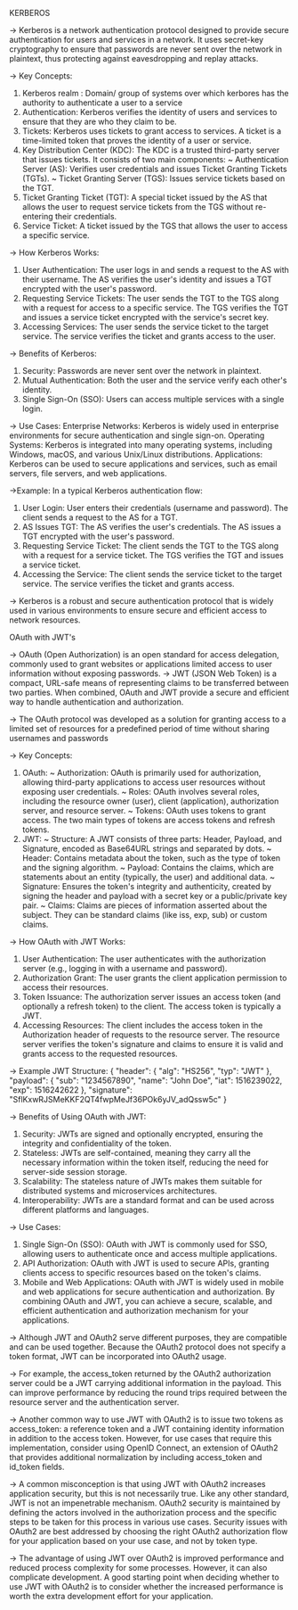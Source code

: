KERBEROS

-> Kerberos is a network authentication protocol designed to provide secure authentication for users and services in a network. It uses secret-key cryptography to ensure that passwords are never sent over the network in plaintext, thus protecting against eavesdropping and replay attacks.

-> Key Concepts:
1. Kerberos realm : Domain/ group of systems over which kerbores has the authority to authenticate a user to a service
2. Authentication: Kerberos verifies the identity of users and services to ensure that they are who they claim to be.
3. Tickets: Kerberos uses tickets to grant access to services. A ticket is a time-limited token that proves the identity of a user or service.
4. Key Distribution Center (KDC): The KDC is a trusted third-party server that issues tickets. It consists of two main components:
~ Authentication Server (AS): Verifies user credentials and issues Ticket Granting Tickets (TGTs).
~ Ticket Granting Server (TGS): Issues service tickets based on the TGT.
5. Ticket Granting Ticket (TGT): A special ticket issued by the AS that allows the user to request service tickets from the TGS without re-entering their credentials.
6. Service Ticket: A ticket issued by the TGS that allows the user to access a specific service.

-> How Kerberos Works:
1. User Authentication:
The user logs in and sends a request to the AS with their username.
The AS verifies the user's identity and issues a TGT encrypted with the user's password.
2. Requesting Service Tickets:
The user sends the TGT to the TGS along with a request for access to a specific service.
The TGS verifies the TGT and issues a service ticket encrypted with the service's secret key.
3. Accessing Services:
The user sends the service ticket to the target service.
The service verifies the ticket and grants access to the user.

-> Benefits of Kerberos:
1. Security: Passwords are never sent over the network in plaintext.
2. Mutual Authentication: Both the user and the service verify each other's identity.
3. Single Sign-On (SSO): Users can access multiple services with a single login.

-> Use Cases:
Enterprise Networks: Kerberos is widely used in enterprise environments for secure authentication and single sign-on.
Operating Systems: Kerberos is integrated into many operating systems, including Windows, macOS, and various Unix/Linux distributions.
Applications: Kerberos can be used to secure applications and services, such as email servers, file servers, and web applications.

->Example:
In a typical Kerberos authentication flow:
1. User Login:
User enters their credentials (username and password).
The client sends a request to the AS for a TGT.
2. AS Issues TGT:
The AS verifies the user's credentials.
The AS issues a TGT encrypted with the user's password.
3. Requesting Service Ticket:
The client sends the TGT to the TGS along with a request for a service ticket.
The TGS verifies the TGT and issues a service ticket.
4. Accessing the Service:
The client sends the service ticket to the target service.
The service verifies the ticket and grants access.

-> Kerberos is a robust and secure authentication protocol that is widely used in various environments to ensure secure and efficient access to network resources.



OAuth with JWT's

-> OAuth (Open Authorization) is an open standard for access delegation, commonly used to grant websites or applications limited access to user information without exposing passwords. 
-> JWT (JSON Web Token) is a compact, URL-safe means of representing claims to be transferred between two parties. When combined, OAuth and JWT provide a secure and efficient way to handle authentication and authorization.

-> The OAuth protocol was developed as a solution for granting access to a limited set of resources for a predefined period of time without sharing usernames and passwords

-> Key Concepts:
1. OAuth:
~ Authorization: OAuth is primarily used for authorization, allowing third-party applications to access user resources without exposing user credentials.
~ Roles: OAuth involves several roles, including the resource owner (user), client (application), authorization server, and resource server.
~ Tokens: OAuth uses tokens to grant access. The two main types of tokens are access tokens and refresh tokens.
2. JWT:
~ Structure: A JWT consists of three parts: Header, Payload, and Signature, encoded as Base64URL strings and separated by dots.
~ Header: Contains metadata about the token, such as the type of token and the signing algorithm.
~ Payload: Contains the claims, which are statements about an entity (typically, the user) and additional data.
~ Signature: Ensures the token's integrity and authenticity, created by signing the header and payload with a secret key or a public/private key pair.
~ Claims: Claims are pieces of information asserted about the subject. They can be standard claims (like iss, exp, sub) or custom claims.

-> How OAuth with JWT Works:
1. User Authentication:
The user authenticates with the authorization server (e.g., logging in with a username and password).
2. Authorization Grant:
The user grants the client application permission to access their resources.
3. Token Issuance:
The authorization server issues an access token (and optionally a refresh token) to the client. The access token is typically a JWT.
4. Accessing Resources:
The client includes the access token in the Authorization header of requests to the resource server.
The resource server verifies the token's signature and claims to ensure it is valid and grants access to the requested resources.

-> Example JWT Structure:
{
  "header": {
    "alg": "HS256",
    "typ": "JWT"
  },
  "payload": {
    "sub": "1234567890",
    "name": "John Doe",
    "iat": 1516239022,
    "exp": 1516242622
  },
  "signature": "SflKxwRJSMeKKF2QT4fwpMeJf36POk6yJV_adQssw5c"
}

-> Benefits of Using OAuth with JWT:
1. Security: JWTs are signed and optionally encrypted, ensuring the integrity and confidentiality of the token.
2. Stateless: JWTs are self-contained, meaning they carry all the necessary information within the token itself, reducing the need for server-side session storage.
3. Scalability: The stateless nature of JWTs makes them suitable for distributed systems and microservices architectures.
4. Interoperability: JWTs are a standard format and can be used across different platforms and languages.

-> Use Cases:
1. Single Sign-On (SSO): OAuth with JWT is commonly used for SSO, allowing users to authenticate once and access multiple applications.
2. API Authorization: OAuth with JWT is used to secure APIs, granting clients access to specific resources based on the token's claims.
3. Mobile and Web Applications: OAuth with JWT is widely used in mobile and web applications for secure authentication and authorization.
By combining OAuth and JWT, you can achieve a secure, scalable, and efficient authentication and authorization mechanism for your applications.


-> Although JWT and OAuth2 serve different purposes, they are compatible and can be used together. Because the OAuth2 protocol does not specify a token format, JWT can be incorporated into OAuth2 usage.

-> For example, the access_token returned by the OAuth2 authorization server could be a JWT carrying additional information in the payload. This can improve performance by reducing the round trips required between the resource server and the authentication server. 

-> Another common way to use JWT with OAuth2 is to issue two tokens as access_token: a reference token and a JWT containing identity information in addition to the access token. However, for use cases that require this implementation, consider using OpenID Connect, an extension of OAuth2 that provides additional normalization by including access_token and id_token fields.

-> A common misconception is that using JWT with OAuth2 increases application security, but this is not necessarily true. Like any other standard, JWT is not an impenetrable mechanism. OAuth2 security is maintained by defining the actors involved in the authorization process and the specific steps to be taken for this process in various use cases. Security issues with OAuth2 are best addressed by choosing the right OAuth2 authorization flow for your application based on your use case, and not by token type.

-> The advantage of using JWT over OAuth2 is improved performance and reduced process complexity for some processes. However, it can also complicate development. A good starting point when deciding whether to use JWT with OAuth2 is to consider whether the increased performance is worth the extra development effort for your application.